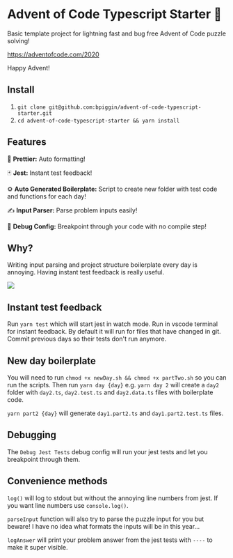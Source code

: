 # Advent of Code Typescript Starter 🎄

Basic template project for lightning fast and bug free Advent of Code puzzle solving!

https://adventofcode.com/2020

Happy Advent!

## Install

1. `git clone git@github.com:bpiggin/advent-of-code-typescript-starter.git`
2. `cd advent-of-code-typescript-starter && yarn install`

## Features

💅 **Prettier:** Auto formatting!

🃏 **Jest:** Instant test feedback!

⚙️ **Auto Generated Boilerplate:** Script to create new folder with test code and functions for each day!

✍️ **Input Parser:** Parse problem inputs easily!

🐛 **Debug Config:** Breakpoint through your code with no compile step!

## Why?

Writing input parsing and project structure boilerplate every day is annoying. Having instant test feedback is really useful.

![](misc/example.gif)

## Instant test feedback

Run `yarn test` which will start jest in watch mode. Run in vscode terminal for instant feedback. By default it will run for files that have changed in git. Commit previous days so their tests don't run anymore.

## New day boilerplate

You will need to run `chmod +x newDay.sh && chmod +x partTwo.sh` so you can run the scripts.
Then run `yarn day {day}` e.g. `yarn day 2` will create a `day2` folder with `day2.ts`, `day2.test.ts` and `day2.data.ts` files with boilerplate code.

`yarn part2 {day}` will generate `day1.part2.ts` and `day1.part2.test.ts` files.

## Debugging

The `Debug Jest Tests` debug config will run your jest tests and let you breakpoint through them.

## Convenience methods

`log()` will log to stdout but without the annoying line numbers from jest. If you want line numbers use `console.log()`.

`parseInput` function will also try to parse the puzzle input for you but beware! I have no idea what formats the inputs will be in this year...

`logAnswer` will print your problem answer from the jest tests with `----` to make it super visible.
